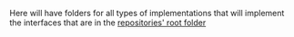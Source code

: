 Here will have folders for all types of implementations that will implement the interfaces that are in the [repositories' root folder](../repositories)

